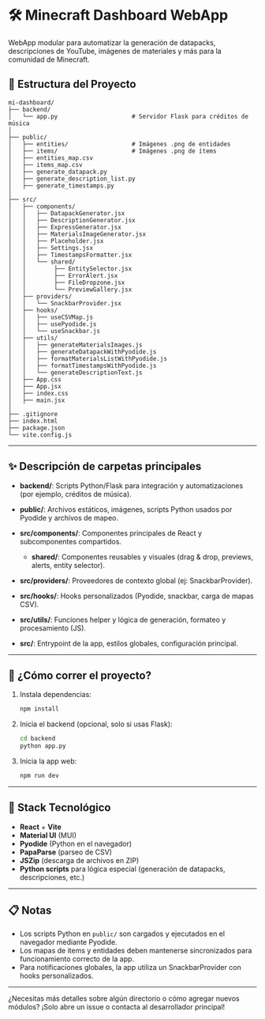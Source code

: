 # 🛠️ Minecraft Dashboard WebApp

WebApp modular para automatizar la generación de datapacks, descripciones de YouTube, imágenes de materiales y más para la comunidad de Minecraft.

## 📁 Estructura del Proyecto

```
mi-dashboard/
├── backend/
│   └── app.py                     # Servidor Flask para créditos de música
│
├── public/
│   ├── entities/                  # Imágenes .png de entidades
│   ├── items/                     # Imágenes .png de ítems
│   ├── entities_map.csv
│   ├── items_map.csv
│   ├── generate_datapack.py
│   ├── generate_description_list.py
│   ├── generate_timestamps.py
│
├── src/
│   ├── components/
│   │   ├── DatapackGenerator.jsx
│   │   ├── DescriptionGenerator.jsx
│   │   ├── ExpressGenerator.jsx
│   │   ├── MaterialsImageGenerator.jsx
│   │   ├── Placeholder.jsx
│   │   ├── Settings.jsx
│   │   ├── TimestampsFormatter.jsx
│   │   └── shared/
│   │        ├── EntitySelector.jsx
│   │        ├── ErrorAlert.jsx
│   │        ├── FileDropzone.jsx
│   │        └── PreviewGallery.jsx
│   ├── providers/
│   │   └── SnackbarProvider.jsx
│   ├── hooks/
│   │   ├── useCSVMap.js
│   │   ├── usePyodide.js
│   │   └── useSnackbar.js
│   ├── utils/
│   │   ├── generateMaterialsImages.js
│   │   ├── generateDatapackWithPyodide.js
│   │   ├── formatMaterialsListWithPyodide.js
│   │   ├── formatTimestampsWithPyodide.js
│   │   └── generateDescriptionText.js
│   ├── App.css
│   ├── App.jsx
│   ├── index.css
│   ├── main.jsx
│
├── .gitignore
├── index.html
├── package.json
└── vite.config.js
```

---

## ✨ Descripción de carpetas principales

* **backend/**: Scripts Python/Flask para integración y automatizaciones (por ejemplo, créditos de música).
* **public/**: Archivos estáticos, imágenes, scripts Python usados por Pyodide y archivos de mapeo.
* **src/components/**: Componentes principales de React y subcomponentes compartidos.

  * **shared/**: Componentes reusables y visuales (drag & drop, previews, alerts, entity selector).
* **src/providers/**: Proveedores de contexto global (ej: SnackbarProvider).
* **src/hooks/**: Hooks personalizados (Pyodide, snackbar, carga de mapas CSV).
* **src/utils/**: Funciones helper y lógica de generación, formateo y procesamiento (JS).
* **src/**: Entrypoint de la app, estilos globales, configuración principal.

---

## 🚀 ¿Cómo correr el proyecto?

1. Instala dependencias:

   ```bash
   npm install
   ```

2. Inicia el backend (opcional, solo si usas Flask):

   ```bash
   cd backend
   python app.py
   ```

3. Inicia la app web:

   ```bash
   npm run dev
   ```

---

## 🧩 Stack Tecnológico

* **React** + **Vite**
* **Material UI** (MUI)
* **Pyodide** (Python en el navegador)
* **PapaParse** (parseo de CSV)
* **JSZip** (descarga de archivos en ZIP)
* **Python scripts** para lógica especial (generación de datapacks, descripciones, etc.)

---

## 📋 Notas

* Los scripts Python en `public/` son cargados y ejecutados en el navegador mediante Pyodide.
* Los mapas de items y entidades deben mantenerse sincronizados para funcionamiento correcto de la app.
* Para notificaciones globales, la app utiliza un SnackbarProvider con hooks personalizados.

---

¿Necesitas más detalles sobre algún directorio o cómo agregar nuevos módulos?
¡Solo abre un issue o contacta al desarrollador principal!
